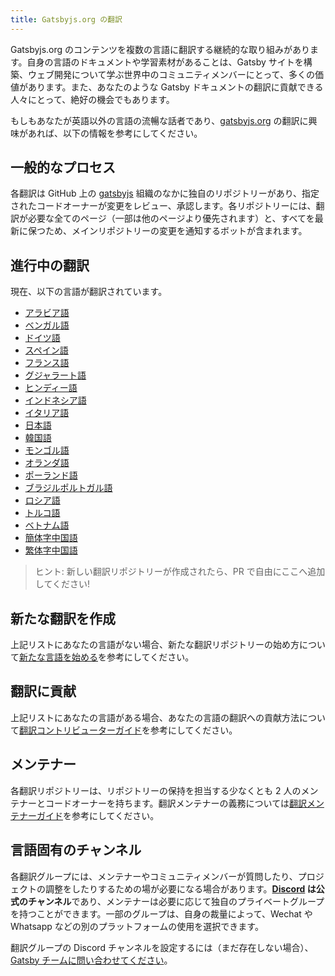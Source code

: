 ```yaml
---
title: Gatsbyjs.org の翻訳
---
```


Gatsbyjs.org のコンテンツを複数の言語に翻訳する継続的な取り組みがあります。自身の言語のドキュメントや学習素材があることは、Gatsby サイトを構築、ウェブ開発について学ぶ世界中のコミュニティメンバーにとって、多くの価値があります。また、あなたのような Gatsby ドキュメントの翻訳に貢献できる人々にとって、絶好の機会でもあります。

もしもあなたが英語以外の言語の流暢な話者であり、[gatsbyjs.org](https://gatsbyjs.org) の翻訳に興味があれば、以下の情報を参考にしてください。

## 一般的なプロセス

各翻訳は GitHub 上の [gatsbyjs](https://github.com/gatsbyjs/) 組織のなかに独自のリポジトリーがあり、指定されたコードオーナーが変更をレビュー、承認します。各リポジトリーには、翻訳が必要な全てのページ（一部は他のページより優先されます）と、すべてを最新に保つため、メインリポジトリーの変更を通知するボットが含まれます。

## 進行中の翻訳

現在、以下の言語が翻訳されています。

- [アラビア語](https://github.com/gatsbyjs/gatsby-ar)
- [ベンガル語](https://github.com/gatsbyjs/gatsby-bn)
- [ドイツ語](https://github.com/gatsbyjs/gatsby-de)
- [スペイン語](https://github.com/gatsbyjs/gatsby-es)
- [フランス語](https://github.com/gatsbyjs/gatsby-fr)
- [グジャラート語](https://github.com/gatsbyjs/gatsby-gu)
- [ヒンディー語](https://github.com/gatsbyjs/gatsby-hi)
- [インドネシア語](https://github.com/gatsbyjs/gatsby-id)
- [イタリア語](https://github.com/gatsbyjs/gatsby-it)
- [日本語](https://github.com/gatsbyjs/gatsby-ja)
- [韓国語](https://github.com/gatsbyjs/gatsby-ko)
- [モンゴル語](https://github.com/gatsbyjs/gatsby-mn)
- [オランダ語](https://github.com/gatsbyjs/gatsby-nl)
- [ポーランド語](https://github.com/gatsbyjs/gatsby-pl)
- [ブラジルポルトガル語](https://github.com/gatsbyjs/gatsby-pt-BR)
- [ロシア語](https://github.com/gatsbyjs/gatsby-ru)
- [トルコ語](https://github.com/gatsbyjs/gatsby-tr)
- [ベトナム語](https://github.com/gatsbyjs/gatsby-vi)
- [簡体字中国語](https://github.com/gatsbyjs/gatsby-zh-Hans)
- [繁体字中国語](https://github.com/gatsbyjs/gatsby-zh-Hant)

> ヒント: 新しい翻訳リポジトリーが作成されたら、PR で自由にここへ追加してください!

## 新たな翻訳を作成

上記リストにあなたの言語がない場合、新たな翻訳リポジトリーの始め方について[新たな言語を始める](/contributing/translation/new-translations/)を参考にしてください。

## 翻訳に貢献

上記リストにあなたの言語がある場合、あなたの言語の翻訳への貢献方法について[翻訳コントリビューターガイド](/contributing/translation/translators/)を参考にしてください。

## メンテナー

各翻訳リポジトリーは、リポジトリーの保持を担当する少なくとも 2 人のメンテナーとコードオーナーを持ちます。翻訳メンテナーの義務については[翻訳メンテナーガイド](/contributing/translation/maintainers/)を参考にしてください。

## 言語固有のチャンネル

各翻訳グループには、メンテナーやコミュニティメンバーが質問したり、プロジェクトの調整をしたりするための場が必要になる場合があります。**[Discord](https://gatsby.dev/discord) は公式のチャンネル**であり、メンテナーは必要に応じて独自のプライベートグループを持つことができます。一部のグループは、自身の裁量によって、Wechat や Whatsapp などの別のプラットフォームの使用を選択できます。

翻訳グループの Discord チャンネルを設定するには（まだ存在しない場合）、[Gatsby チームに問い合わせてください](/contributing/how-to-contribute/#not-sure-how-to-start-contributing)。
